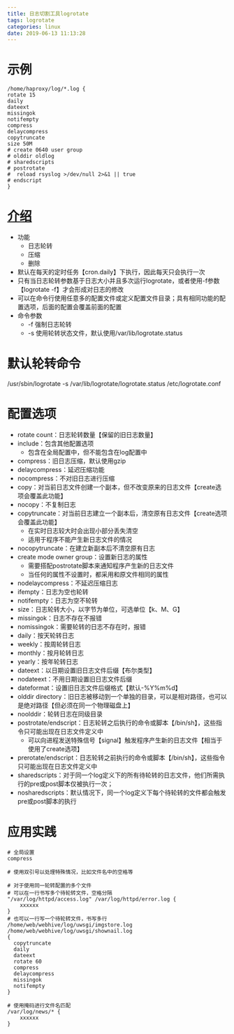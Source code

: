 ```yaml
---
title: 日志切割工具logrotate
tags: logrotate
categories: linux
date: 2019-06-13 11:13:28
---
```


# 示例
```
/home/haproxy/log/*.log {
rotate 15
daily
dateext
missingok
notifempty
compress
delaycompress
copytruncate
size 50M
# create 0640 user group
# olddir oldlog
# sharedscripts
# postrotate
#  reload rsyslog >/dev/null 2>&1 || true
# endscript
}
```
# [介绍][lograte]
* 功能
    - 日志轮转
    - 压缩
    - 删除
* 默认在每天的定时任务【cron.daily】下执行，因此每天只会执行一次
* 只有当日志轮转参数基于日志大小并且多次运行logrotate，或者使用-f参数【logrotate -f】才会形成对日志的修改
* 可以在命令行使用任意多的配置文件或定义配置文件目录；具有相同功能的配置选项，后面的配置会覆盖前面的配置
* 命令参数
    - -f 强制日志轮转
    - -s 使用轮转状态文件，默认使用/var/lib/logrotate.status

# 默认轮转命令
/usr/sbin/logrotate -s /var/lib/logrotate/logrotate.status /etc/logrotate.conf

# 配置选项
* rotate count：日志轮转数量【保留的旧日志数量】
* include：包含其他配置选项
    - 包含在全局配置中，但不能包含在log配置中
* compress：旧日志压缩，默认使用gzip
* delaycompress：延迟压缩功能
* nocompress：不对旧日志进行压缩
* copy：对当前日志文件创建一个副本，但不改变原来的日志文件【create选项会覆盖此功能】
* nocopy：不复制日志
* copytruncate：对当前日志建立一个副本后，清空原有日志文件【create选项会覆盖此功能】
    - 在实时日志较大时会出现小部分丢失清空
    - 适用于程序不能产生新日志文件的情况
* nocopytruncate：在建立新副本后不清空原有日志
* create mode owner group：设置新日志的属性
    - 需要搭配postrotate脚本来通知程序产生新的日志文件
    - 当任何的属性不设置时，都采用和原文件相同的属性
* nodelaycompress：不延迟压缩日志
* ifempty：日志为空也轮转
* notifempty：日志为空不轮转
* size：日志轮转大小，以字节为单位，可选单位【k、M、G】
* missingok：日志不存在不报错
* nomissingok：需要轮转的日志不存在时，报错
* daily：按天轮转日志
* weekly：按周轮转日志
* monthly：按月轮转日志
* yearly：按年轮转日志
* dateext：以日期设置旧日志文件后缀【布尔类型】
* nodateext：不用日期设置旧日志文件后缀
* dateformat：设置旧日志文件后缀格式【默认-%Y%m%d】
* olddir directory：旧日志被移动到一个单独的目录，可以是相对路径，也可以是绝对路径【但必须在同一个物理磁盘上】
* noolddir：轮转日志在同级目录
* postrotate/endscript：日志轮转之后执行的命令或脚本【/bin/sh】，这些指令只可能出现在日志文件定义中
    - 可以向进程发送特殊信号【signal】触发程序产生新的日志文件【相当于使用了create选项】
* prerotate/endscript：日志轮转之前执行的命令或脚本【/bin/sh】，这些指令只可能出现在日志文件定义中
* sharedscripts：对于同一个log定义下的所有待轮转的日志文件，他们所需执行的pre或post脚本仅被执行一次；
* nosharedscripts：默认情况下，同一个log定义下每个待轮转的文件都会触发pre或post脚本的执行

# 应用实践
```
# 全局设置
compress  

# 使用双引号以处理特殊情况，比如文件名中的空格等

# 对于使用同一轮转配置的多个文件
# 可以在一行书写多个待轮转文件，空格分隔
"/var/log/httpd/access.log" /var/log/httpd/error.log { 
    xxxxxx
}
# 也可以一行写一个待轮转文件，书写多行
/home/web/webhive/log/uwsgi/imgstore.log
/home/web/webhive/log/uwsgi/shownail.log
{
  copytruncate
  daily
  dateext
  rotate 60
  compress
  delaycompress
  missingok
  notifempty
}

# 使用掩码进行文件名匹配
/var/log/news/* { 
    xxxxxx
}
```

[lograte]: https://linux.die.net/man/8/logrotate

